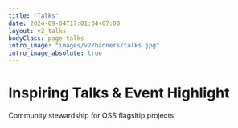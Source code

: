 ```yaml
---
title: "Talks"
date: 2024-09-04T17:01:34+07:00
layout: v2_talks
bodyClass: page-talks
intro_image: "images/v2/banners/talks.jpg"
intro_image_absolute: true
---
```


# Inspiring Talks & Event Highlight

Community stewardship for OSS flagship projects
